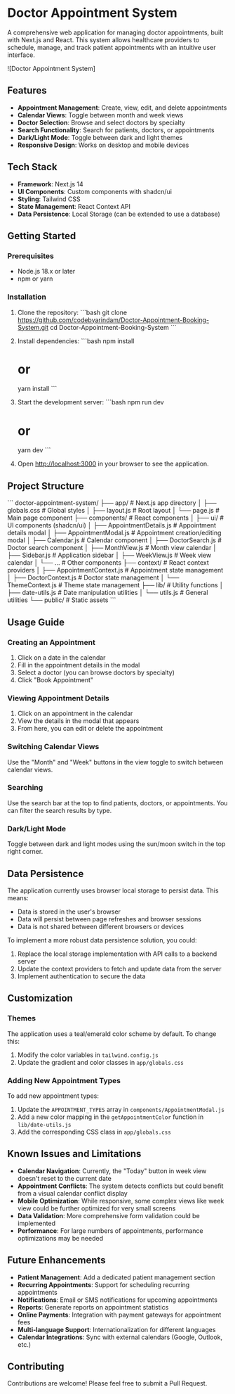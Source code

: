 # Doctor Appointment System

A comprehensive web application for managing doctor appointments, built with Next.js and React. This system allows healthcare providers to schedule, manage, and track patient appointments with an intuitive user interface.

![Doctor Appointment System]
## Features

- **Appointment Management**: Create, view, edit, and delete appointments
- **Calendar Views**: Toggle between month and week views
- **Doctor Selection**: Browse and select doctors by specialty
- **Search Functionality**: Search for patients, doctors, or appointments
- **Dark/Light Mode**: Toggle between dark and light themes
- **Responsive Design**: Works on desktop and mobile devices

## Tech Stack

- **Framework**: Next.js 14
- **UI Components**: Custom components with shadcn/ui
- **Styling**: Tailwind CSS
- **State Management**: React Context API
- **Data Persistence**: Local Storage (can be extended to use a database)

## Getting Started

### Prerequisites

- Node.js 18.x or later
- npm or yarn

### Installation

1. Clone the repository:
   \`\`\`bash
   git clone https://github.com/codebyarindam/Doctor-Appointment-Booking-System.git
   cd Doctor-Appointment-Booking-System
   \`\`\`

2. Install dependencies:
   \`\`\`bash
   npm install
   # or
   yarn install
   \`\`\`

3. Start the development server:
   \`\`\`bash
   npm run dev
   # or
   yarn dev
   \`\`\`

4. Open [http://localhost:3000](http://localhost:3000) in your browser to see the application.

## Project Structure

\`\`\`
doctor-appointment-system/
├── app/                    # Next.js app directory
│   ├── globals.css         # Global styles
│   ├── layout.js           # Root layout
│   └── page.js             # Main page component
├── components/             # React components
│   ├── ui/                 # UI components (shadcn/ui)
│   ├── AppointmentDetails.js  # Appointment details modal
│   ├── AppointmentModal.js    # Appointment creation/editing modal
│   ├── Calendar.js            # Calendar component
│   ├── DoctorSearch.js        # Doctor search component
│   ├── MonthView.js           # Month view calendar
│   ├── Sidebar.js             # Application sidebar
│   ├── WeekView.js            # Week view calendar
│   └── ...                    # Other components
├── context/                # React context providers
│   ├── AppointmentContext.js  # Appointment state management
│   ├── DoctorContext.js       # Doctor state management
│   └── ThemeContext.js        # Theme state management
├── lib/                    # Utility functions
│   ├── date-utils.js          # Date manipulation utilities
│   └── utils.js               # General utilities
└── public/                 # Static assets
\`\`\`

## Usage Guide

### Creating an Appointment

1. Click on a date in the calendar
2. Fill in the appointment details in the modal
3. Select a doctor (you can browse doctors by specialty)
4. Click "Book Appointment"

### Viewing Appointment Details

1. Click on an appointment in the calendar
2. View the details in the modal that appears
3. From here, you can edit or delete the appointment

### Switching Calendar Views

Use the "Month" and "Week" buttons in the view toggle to switch between calendar views.

### Searching

Use the search bar at the top to find patients, doctors, or appointments. You can filter the search results by type.

### Dark/Light Mode

Toggle between dark and light modes using the sun/moon switch in the top right corner.

## Data Persistence

The application currently uses browser local storage to persist data. This means:

- Data is stored in the user's browser
- Data will persist between page refreshes and browser sessions
- Data is not shared between different browsers or devices

To implement a more robust data persistence solution, you could:

1. Replace the local storage implementation with API calls to a backend server
2. Update the context providers to fetch and update data from the server
3. Implement authentication to secure the data

## Customization

### Themes

The application uses a teal/emerald color scheme by default. To change this:

1. Modify the color variables in `tailwind.config.js`
2. Update the gradient and color classes in `app/globals.css`

### Adding New Appointment Types

To add new appointment types:

1. Update the `APPOINTMENT_TYPES` array in `components/AppointmentModal.js`
2. Add a new color mapping in the `getAppointmentColor` function in `lib/date-utils.js`
3. Add the corresponding CSS class in `app/globals.css`

## Known Issues and Limitations

- **Calendar Navigation**: Currently, the "Today" button in week view doesn't reset to the current date
- **Appointment Conflicts**: The system detects conflicts but could benefit from a visual calendar conflict display
- **Mobile Optimization**: While responsive, some complex views like week view could be further optimized for very small screens
- **Data Validation**: More comprehensive form validation could be implemented
- **Performance**: For large numbers of appointments, performance optimizations may be needed

## Future Enhancements

- **Patient Management**: Add a dedicated patient management section
- **Recurring Appointments**: Support for scheduling recurring appointments
- **Notifications**: Email or SMS notifications for upcoming appointments
- **Reports**: Generate reports on appointment statistics
- **Online Payments**: Integration with payment gateways for appointment fees
- **Multi-language Support**: Internationalization for different languages
- **Calendar Integrations**: Sync with external calendars (Google, Outlook, etc.)

## Contributing

Contributions are welcome! Please feel free to submit a Pull Request.

